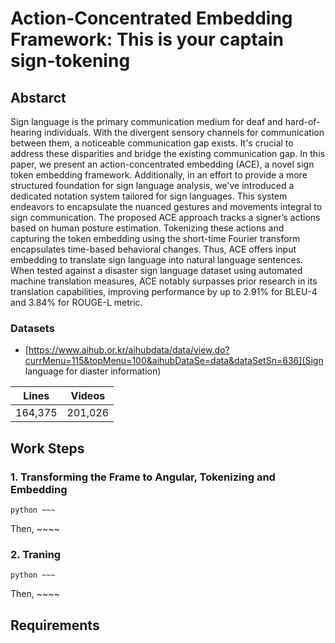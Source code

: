 # Action-Concentrated Embedding Framework: This is your captain sign-tokening
## Abstarct
Sign language is the primary communication medium for deaf and hard-of-hearing individuals. With the divergent sensory channels for communication between them, a noticeable communication gap exists. It's crucial to address these disparities and bridge the existing communication gap. In this paper, we present an action-concentrated embedding (ACE), a novel sign token embedding framework. Additionally, in an effort to provide a more structured foundation for sign language analysis, we've introduced a dedicated notation system tailored for sign languages. This system endeavors to encapsulate the nuanced gestures and movements integral to sign communication. The proposed ACE approach tracks a signer’s actions based on human posture estimation. Tokenizing these actions and capturing the token embedding using the short-time Fourier transform encapsulates time-based behavioral changes. Thus, ACE offers input embedding to translate sign language into natural language sentences. When tested against a disaster sign language dataset using automated machine translation measures, ACE notably surpasses prior research in its translation capabilities, improving performance by up to 2.91\% for BLEU-4 and 3.84\% for ROUGE-L metric.
### Datasets
+ [https://www.aihub.or.kr/aihubdata/data/view.do?currMenu=115&topMenu=100&aihubDataSe=data&dataSetSn=636](Sign language for diaster information)

|  Lines | Videos | 
| :---:| :---: |
|  164,375 | 201,026 |


## Work Steps

### 1. Transforming the Frame to Angular, Tokenizing and Embedding
```
python ~~~
```
Then, ~~~~

### 2. Traning
```
python ~~~
```
Then, ~~~~

## Requirements
